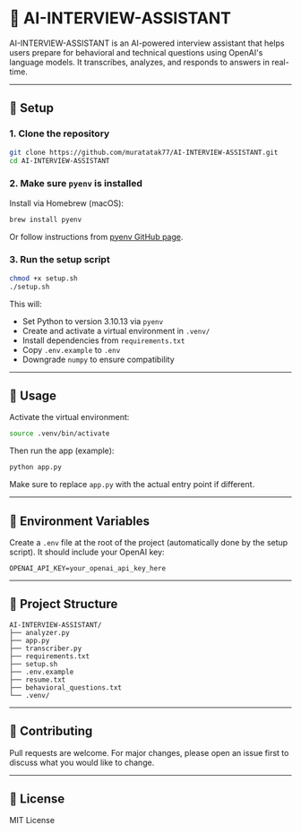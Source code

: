 # 🤖 AI-INTERVIEW-ASSISTANT

AI-INTERVIEW-ASSISTANT is an AI-powered interview assistant that helps users prepare for behavioral and technical questions using OpenAI's language models. It transcribes, analyzes, and responds to answers in real-time.

---

## 🚀 Setup

### 1. Clone the repository

```bash
git clone https://github.com/muratatak77/AI-INTERVIEW-ASSISTANT.git
cd AI-INTERVIEW-ASSISTANT
```

### 2. Make sure `pyenv` is installed

Install via Homebrew (macOS):

```bash
brew install pyenv
```

Or follow instructions from [pyenv GitHub page](https://github.com/pyenv/pyenv).

### 3. Run the setup script

```bash
chmod +x setup.sh
./setup.sh
```

This will:

- Set Python to version 3.10.13 via `pyenv`
- Create and activate a virtual environment in `.venv/`
- Install dependencies from `requirements.txt`
- Copy `.env.example` to `.env`
- Downgrade `numpy` to ensure compatibility

---

## 🧪 Usage

Activate the virtual environment:

```bash
source .venv/bin/activate
```

Then run the app (example):

```bash
python app.py
```

Make sure to replace `app.py` with the actual entry point if different.

---

## 🔐 Environment Variables

Create a `.env` file at the root of the project (automatically done by the setup script). It should include your OpenAI key:

```env
OPENAI_API_KEY=your_openai_api_key_here
```

---

## 📁 Project Structure

```
AI-INTERVIEW-ASSISTANT/
├── analyzer.py
├── app.py
├── transcriber.py
├── requirements.txt
├── setup.sh
├── .env.example
├── resume.txt
├── behavioral_questions.txt
└── .venv/
```

---

## 🤝 Contributing

Pull requests are welcome. For major changes, please open an issue first to discuss what you would like to change.

---

## 📄 License

MIT License
